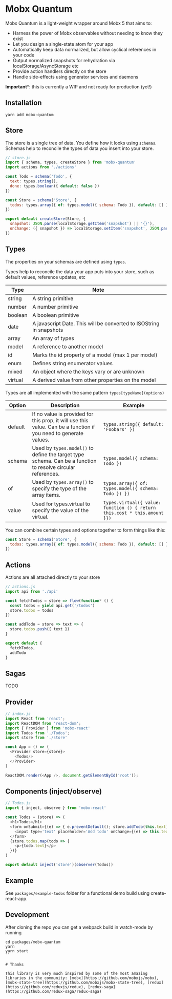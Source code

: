 # Mobx Quantum

Mobx Quantum is a light-weight wrapper around Mobx 5 that aims to:

- Harness the power of Mobx observables without needing to know they exist
- Let you design a single-state atom for your app
- Automatically keep data normalized, but allow cyclical references in your code
- Output normalized snapshots for rehydration via localStorage/AsyncStorage etc
- Provide action handlers directly on the store
- Handle side-effects using generator services and daemons

**Important***: this is currently a WIP and not ready for production (yet!)

## Installation

```
yarn add mobx-quantum
```

## Store

The store is a single tree of data. You define how it looks using `schemas`. Schemas help to reconcile the types of data you insert into your store.

```javascript
// store.js
import { schema, types, createStore } from 'mobx-quantum'
import actions from './actions'

const Todo = schema('Todo', {
  text: types.string(),
  done: types.boolean({ default: false })
})

const Store = schema('Store', {
  todos: types.array({ of: types.model({ schema: Todo }), default: [] })
})

export default createStore(Store, {
  snapshot: JSON.parse(localStorage.getItem('snapshot') || '{}'),
  onChange: ({ snapshot }) => localStorage.setItem('snapshot', JSON.parse(snapshot))
})
```

## Types

The properties on your schemas are defined using `types`. 

Types help to reconcile the data your app puts into your store, such as default values, reference updates, etc 

| Type | Note |
|---|---|
| string | A string primitive |
| number | A number primitive |
| boolean | A boolean primitive |
| date | A javascript Date. This will be converted to ISOString in snapshots |
| array | An array of types |
| model | A reference to another model |
| id | Marks the id property of a model (max 1 per model) |
| enum | Defines string enumerator values |
| mixed | An object where the keys vary or are unknown |
| virtual | A derived value from other properties on the model |

Types are all implemented with the same pattern `types[typeName](options)`

| Option | Description | Example |
|---|---|---|
| default | If no value is provided for this prop, it will use this value. Can be a function if you need to generate values. | `types.string({ default: 'Foobars' })` |
| schema | Used by `types.model()` to define the target type schema. Can be a function to resolve circular references. | `types.model({ schema: Todo })` |
| of | Used by `types.array()` to specify the type of the array items. | `types.array({ of: types.model({ schema: Todo }) })` |
| value | Used for types.virtual to specify the value of the virtual. | `types.virtual({ value: function () { return this.cost * this.amount }})` |

You can combine certain types and options together to form things like this:

```javascript
const Store = schema('Store', {
  todos: types.array({ of: types.model({ schema: Todo }), default: [] }),
})
```

## Actions

Actions are all attached directly to your store

```javascript
// actions.js
import api from './api'

const fetchTodos = store => flow(function* () {
  const todos = yield api.get('/todos')
  store.todos = todos
})

const addTodo = store => text => {
  store.todos.push({ text })
}

export default {
  fetchTodos,
  addTodo
}
```

## Sagas

TODO

## Provider

```javascript
// index.js
import React from 'react';
import ReactDOM from 'react-dom';
import { Provider } from 'mobx-react'
import Todos from './Todos';
import store from './store'

const App = () => (
  <Provider store={store}>
    <Todos/>
  </Provider>
)

ReactDOM.render(<App />, document.getElementById('root'));
```

## Components (inject/observe)

```javascript
// Todos.js
import { inject, observe } from 'mobx-react'

const Todos = (store) => (
  <h1>Todos</h1>
  <form onSubmit={(e) => { e.preventDefault(); store.addTodo(this.text) }}>
    <input type='text' placeholder='Add todo' onChange={(e) => this.text = e.target.value}/>
  </form>
  {store.todos.map(todo => {
    <p>{todo.text}</p>
  })}
)

export default inject('store')(observer(Todos))
```

## Example

See `packages/example-todos` folder for a functional demo build using create-react-app.

## Development

After cloning the repo you can get a webpack build in watch-mode by running

```
cd packages/mobx-quantum
yarn
yarn start
``

# Thanks

This library is very much inspired by some of the most amazing libraries in the community: [mobx](https://github.com/mobxjs/mobx), [mobx-state-tree](https://github.com/mobxjs/mobx-state-tree), [redux](https://github.com/reduxjs/redux), [redux-saga](https://github.com/redux-saga/redux-saga)
